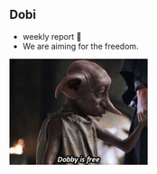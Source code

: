 ## Dobi

* weekly report :tada:
* We are aiming for the freedom.

![dobby-is-free](https://github.com/cnabro/dobby/blob/master/doc/img/dobby-is-free.gif)
